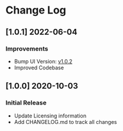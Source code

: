 # Change Log

## [1.0.1] 2022-06-04
### Improvements

- Bump UI Version: [v1.0.2](https://github.com/app-generator/wp-materialpro-lite)
- Improved Codebase

## [1.0.0] 2020-10-03
### Initial Release

- Update Licensing information
- Add CHANGELOG.md to track all changes
